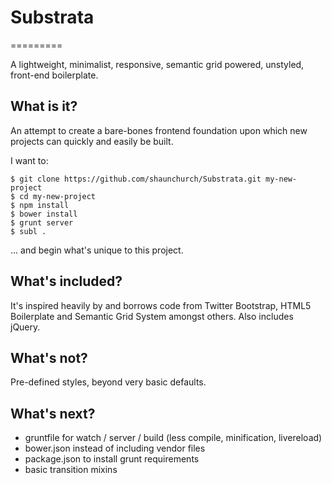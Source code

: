 # Substrata
=========

A lightweight, minimalist, responsive, semantic grid powered, unstyled, front-end boilerplate.

## What is it?

An attempt to create a bare-bones frontend foundation upon which new projects can quickly and easily be built.

I want to:

	$ git clone https://github.com/shaunchurch/Substrata.git my-new-project
	$ cd my-new-project
	$ npm install
	$ bower install
	$ grunt server
	$ subl .

... and begin what's unique to this project.


## What's included?

It's inspired heavily by and borrows code from Twitter Bootstrap, HTML5 Boilerplate and Semantic Grid System amongst others. Also includes jQuery.


## What's not?
Pre-defined styles, beyond very basic defaults.


## What's next?
- gruntfile for watch / server / build (less compile, minification, livereload)
- bower.json instead of including vendor files
- package.json to install grunt requirements
- basic transition mixins